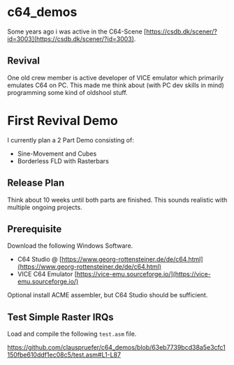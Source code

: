 # c64_demos

Some years ago i was active in the C64-Scene [https://csdb.dk/scener/?id=3003](https://csdb.dk/scener/?id=3003).

## Revival

One old crew member is active developer of VICE emulator which primarily emulates C64 on PC.
This made me think about (with PC dev skills in mind) programming some kind of oldshool stuff.

# First Revival Demo

I currently plan a 2 Part Demo consisting of:

- Sine-Movement and Cubes
- Borderless FLD with Rasterbars

## Release Plan

Think about 10 weeks until both parts are finished. This sounds realistic with multiple ongoing projects.

## Prerequisite

Download the following Windows Software.

- C64 Studio @ [https://www.georg-rottensteiner.de/de/c64.html](https://www.georg-rottensteiner.de/de/c64.html) 
- VICE C64 Emulator [https://vice-emu.sourceforge.io/](https://vice-emu.sourceforge.io/)

Optional install ACME assembler, but C64 Studio should be sufficient.

## Test Simple Raster IRQs

Load and compile the following `test.asm` file.

https://github.com/clauspruefer/c64_demos/blob/63eb7739bcd38a5e3cfc1150fbe610ddf1ec08c5/test.asm#L1-L87
